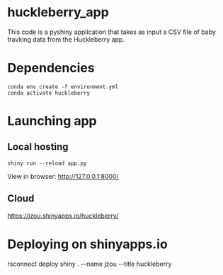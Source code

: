 # huckleberry_app
This code is a pyshiny application that takes as input a CSV file of baby travking data from the Huckleberry app.

# Dependencies
```
conda env create -f environment.yml
conda activate huckleberry
```

# Launching app

## Local hosting
``` 
shiny run --reload app.py
```

View in browser:
http://127.0.0.1:8000/

## Cloud 
https://jzou.shinyapps.io/huckleberry/

# Deploying on shinyapps.io
rsconnect deploy shiny . --name jzou --title huckleberry